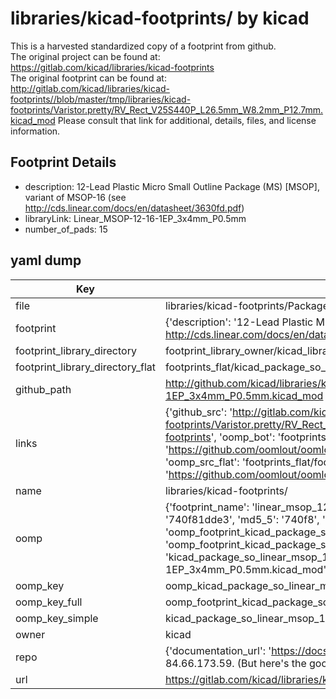 # libraries/kicad-footprints/ by kicad  
This is a harvested standardized copy of a footprint from github.  
The original project can be found at:  
https://gitlab.com/kicad/libraries/kicad-footprints  
The original footprint can be found at:
http://gitlab.com/kicad/libraries/kicad-footprints//blob/master/tmp/libraries/kicad-footprints/Varistor.pretty/RV_Rect_V25S440P_L26.5mm_W8.2mm_P12.7mm.kicad_mod
Please consult that link for additional, details, files, and license information.  
## Footprint Details
* description: 12-Lead Plastic Micro Small Outline Package (MS) [MSOP], variant of MSOP-16 (see http://cds.linear.com/docs/en/datasheet/3630fd.pdf)  
* libraryLink: Linear_MSOP-12-16-1EP_3x4mm_P0.5mm  
* number_of_pads: 15  
## yaml dump  
| Key | Value |  
| --- | --- |  
| file | libraries/kicad-footprints/Package_SO.pretty/Linear_MSOP-12-16-1EP_3x4mm_P0.5mm.kicad_mod |  
| footprint | {'description': '12-Lead Plastic Micro Small Outline Package (MS) [MSOP], variant of MSOP-16 (see http://cds.linear.com/docs/en/datasheet/3630fd.pdf)', 'libraryLink': 'Linear_MSOP-12-16-1EP_3x4mm_P0.5mm', 'number_of_pads': 15} |  
| footprint_library_directory | footprint_library_owner/kicad_libraries/kicad-footprints/ |  
| footprint_library_directory_flat | footprints_flat/kicad_package_so_linear_msop_12_16_1ep_3x4mm_p0_5mm/working |  
| github_path | http://github.com/kicad/libraries/kicad-footprints//blob/master/tmp/libraries/kicad-footprints/Package_SO.pretty/Linear_MSOP-12-16-1EP_3x4mm_P0.5mm.kicad_mod |  
| links | {'github_src': 'http://gitlab.com/kicad/libraries/kicad-footprints//blob/master/tmp/libraries/kicad-footprints/Varistor.pretty/RV_Rect_V25S440P_L26.5mm_W8.2mm_P12.7mm.kicad_mod', 'github_src_repo': 'https://gitlab.com/kicad/libraries/kicad-footprints', 'oomp_bot': 'footprints/kicad_package_so_linear_msop_12_16_1ep_3x4mm_p0_5mm/working', 'oomp_bot_github': 'https://github.com/oomlout/oomlout_oomp_footprint_bot/tree/main/footprints/kicad_package_so_linear_msop_12_16_1ep_3x4mm_p0_5mm/working', 'oomp_src_flat': 'footprints_flat/footprints_flat/kicad_package_so_linear_msop_12_16_1ep_3x4mm_p0_5mm/working', 'oomp_src_flat_github': 'https://github.com/oomlout/oomlout_oomp_footprint_src/tree/main/footprints_flat/kicad_package_so_linear_msop_12_16_1ep_3x4mm_p0_5mm/working'} |  
| name | libraries/kicad-footprints/ |  
| oomp | {'footprint_name': 'linear_msop_12_16_1ep_3x4mm_p0_5mm', 'library_name': 'package_so', 'md5': '740f81dde365d71a787b409ae22ed7cc', 'md5_10': '740f81dde3', 'md5_5': '740f8', 'md5_6': '740f81', 'oomp_key': 'oomp_kicad_package_so_linear_msop_12_16_1ep_3x4mm_p0_5mm', 'oomp_key_extra': 'oomp_footprint_kicad_package_so_linear_msop_12_16_1ep_3x4mm_p0_5mm', 'oomp_key_full': 'oomp_footprint_kicad_package_so_linear_msop_12_16_1ep_3x4mm_p0_5mm_740f81', 'oomp_key_simple': 'kicad_package_so_linear_msop_12_16_1ep_3x4mm_p0_5mm', 'original_filename': 'libraries/kicad-footprints/Package_SO.pretty/Linear_MSOP-12-16-1EP_3x4mm_P0.5mm.kicad_mod', 'owner_name': 'kicad'} |  
| oomp_key | oomp_kicad_package_so_linear_msop_12_16_1ep_3x4mm_p0_5mm |  
| oomp_key_full | oomp_footprint_kicad_package_so_linear_msop_12_16_1ep_3x4mm_p0_5mm |  
| oomp_key_simple | kicad_package_so_linear_msop_12_16_1ep_3x4mm_p0_5mm |  
| owner | kicad |  
| repo | {'documentation_url': 'https://docs.github.com/rest/overview/resources-in-the-rest-api#rate-limiting', 'message': "API rate limit exceeded for 84.66.173.59. (But here's the good news: Authenticated requests get a higher rate limit. Check out the documentation for more details.)"} |  
| url | https://gitlab.com/kicad/libraries/kicad-footprints |  

